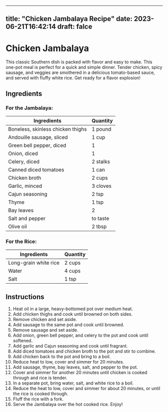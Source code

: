 
---
title: "Chicken Jambalaya Recipe"
date: 2023-06-21T16:42:14
draft: falce
---

# Chicken Jambalaya 

This classic Southern dish is packed with flavor and easy to make. This one-pot meal is perfect for a quick and simple dinner. Tender chicken, spicy sausage, and veggies are smothered in a delicious tomato-based sauce, and served with fluffy white rice. Get ready for a flavor explosion!

## Ingredients

### For the Jambalaya: 

|Ingredients | Quantity |
|------|-------|
|Boneless, skinless chicken thighs | 1 pound |
|Andouille sausage, sliced  | 1 cup |
|Green bell pepper, diced | 1 |
|Onion, diced | 1 |
|Celery, diced | 2 stalks |
|Canned diced tomatoes | 1 can |
|Chicken broth | 2 cups |
|Garlic, minced | 3 cloves |
|Cajun seasoning | 2 tsp |
|Thyme | 1 tsp |
|Bay leaves | 2 |
|Salt and pepper | to taste |
|Olive oil | 2 tbsp |


### For the Rice:

|Ingredients | Quantity |
|------|-------|
|Long-grain white rice | 2 cups|
|Water | 4 cups|
|Salt | 1 tsp|

## Instructions

1. Heat oil in a large, heavy-bottomed pot over medium heat.
2. Add chicken thighs and cook until browned on both sides.
3. Remove chicken and set aside.
4. Add sausage to the same pot and cook until browned.
5. Remove sausage and set aside.
6. Add onion, green bell pepper, and celery to the pot and cook until softened.
7. Add garlic and Cajun seasoning and cook until fragrant.
8. Add diced tomatoes and chicken broth to the pot and stir to combine.
9. Add chicken back to the pot and bring to a boil.
10. Reduce heat to low, cover and simmer for 20 minutes.
11. Add sausage, thyme, bay leaves, salt, and pepper to the pot.
12. Cover and simmer for another 20 minutes until chicken is cooked through and rice is tender.
13. In a separate pot, bring water, salt, and white rice to a boil.
14. Reduce the heat to low, cover and simmer for about 20 minutes, or until the rice is cooked through.
15. Fluff the rice with a fork.
16. Serve the Jambalaya over the hot cooked rice. Enjoy!
